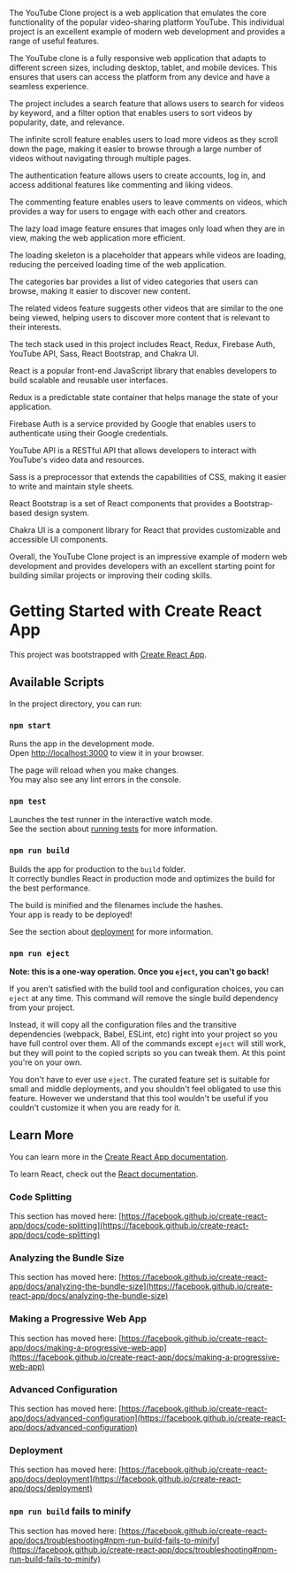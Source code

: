 The YouTube Clone project is a web application that emulates the core functionality of the popular video-sharing platform YouTube. This individual project is an excellent example of modern web development and provides a range of useful features.

The YouTube clone is a fully responsive web application that adapts to different screen sizes, including desktop, tablet, and mobile devices. This ensures that users can access the platform from any device and have a seamless experience.

The project includes a search feature that allows users to search for videos by keyword, and a filter option that enables users to sort videos by popularity, date, and relevance.

The infinite scroll feature enables users to load more videos as they scroll down the page, making it easier to browse through a large number of videos without navigating through multiple pages.

The authentication feature allows users to create accounts, log in, and access additional features like commenting and liking videos.

The commenting feature enables users to leave comments on videos, which provides a way for users to engage with each other and creators.

The lazy load image feature ensures that images only load when they are in view, making the web application more efficient.

The loading skeleton is a placeholder that appears while videos are loading, reducing the perceived loading time of the web application.

The categories bar provides a list of video categories that users can browse, making it easier to discover new content.

The related videos feature suggests other videos that are similar to the one being viewed, helping users to discover more content that is relevant to their interests.

The tech stack used in this project includes React, Redux, Firebase Auth, YouTube API, Sass, React Bootstrap, and Chakra UI.

React is a popular front-end JavaScript library that enables developers to build scalable and reusable user interfaces.

Redux is a predictable state container that helps manage the state of your application.

Firebase Auth is a service provided by Google that enables users to authenticate using their Google credentials.

YouTube API is a RESTful API that allows developers to interact with YouTube's video data and resources.

Sass is a preprocessor that extends the capabilities of CSS, making it easier to write and maintain style sheets.

React Bootstrap is a set of React components that provides a Bootstrap-based design system.

Chakra UI is a component library for React that provides customizable and accessible UI components.

Overall, the YouTube Clone project is an impressive example of modern web development and provides developers with an excellent starting point for building similar projects or improving their coding skills.





# Getting Started with Create React App

This project was bootstrapped with [Create React App](https://github.com/facebook/create-react-app).

## Available Scripts

In the project directory, you can run:

### `npm start`

Runs the app in the development mode.\
Open [http://localhost:3000](http://localhost:3000) to view it in your browser.

The page will reload when you make changes.\
You may also see any lint errors in the console.

### `npm test`

Launches the test runner in the interactive watch mode.\
See the section about [running tests](https://facebook.github.io/create-react-app/docs/running-tests) for more information.

### `npm run build`

Builds the app for production to the `build` folder.\
It correctly bundles React in production mode and optimizes the build for the best performance.

The build is minified and the filenames include the hashes.\
Your app is ready to be deployed!

See the section about [deployment](https://facebook.github.io/create-react-app/docs/deployment) for more information.

### `npm run eject`

**Note: this is a one-way operation. Once you `eject`, you can't go back!**

If you aren't satisfied with the build tool and configuration choices, you can `eject` at any time. This command will remove the single build dependency from your project.

Instead, it will copy all the configuration files and the transitive dependencies (webpack, Babel, ESLint, etc) right into your project so you have full control over them. All of the commands except `eject` will still work, but they will point to the copied scripts so you can tweak them. At this point you're on your own.

You don't have to ever use `eject`. The curated feature set is suitable for small and middle deployments, and you shouldn't feel obligated to use this feature. However we understand that this tool wouldn't be useful if you couldn't customize it when you are ready for it.

## Learn More

You can learn more in the [Create React App documentation](https://facebook.github.io/create-react-app/docs/getting-started).

To learn React, check out the [React documentation](https://reactjs.org/).

### Code Splitting

This section has moved here: [https://facebook.github.io/create-react-app/docs/code-splitting](https://facebook.github.io/create-react-app/docs/code-splitting)

### Analyzing the Bundle Size

This section has moved here: [https://facebook.github.io/create-react-app/docs/analyzing-the-bundle-size](https://facebook.github.io/create-react-app/docs/analyzing-the-bundle-size)

### Making a Progressive Web App

This section has moved here: [https://facebook.github.io/create-react-app/docs/making-a-progressive-web-app](https://facebook.github.io/create-react-app/docs/making-a-progressive-web-app)

### Advanced Configuration

This section has moved here: [https://facebook.github.io/create-react-app/docs/advanced-configuration](https://facebook.github.io/create-react-app/docs/advanced-configuration)

### Deployment

This section has moved here: [https://facebook.github.io/create-react-app/docs/deployment](https://facebook.github.io/create-react-app/docs/deployment)

### `npm run build` fails to minify

This section has moved here: [https://facebook.github.io/create-react-app/docs/troubleshooting#npm-run-build-fails-to-minify](https://facebook.github.io/create-react-app/docs/troubleshooting#npm-run-build-fails-to-minify)
